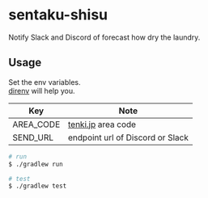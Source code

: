 # sentaku-shisu

Notify Slack and Discord of forecast how dry the laundry.

## Usage

Set the env variables.  
[direnv](https://github.com/direnv/direnv) will help you.

| Key              | Note                                         |
| ---------------- | -------------------------------------------- |
| AREA_CODE        | [tenki.jp](https://tenki.jp/) area code      |
| SEND_URL         | endpoint url of Discord or Slack             |

```bash
# run
$ ./gradlew run 

# test
$ ./gradlew test
```
